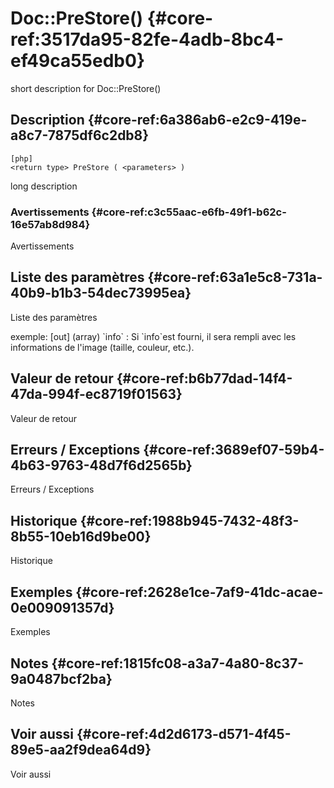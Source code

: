 # Doc::PreStore()  {#core-ref:3517da95-82fe-4adb-8bc4-ef49ca55edb0}

<div class="short-description">
<span class="fixme template">short description for Doc::PreStore()</span>
</div>
<!--
<div class="applicability">
Obsolète depuis #.#.#
</div>
-->

## Description  {#core-ref:6a386ab6-e2c9-419e-a8c7-7875df6c2db8}

    [php]
    <return type> PreStore ( <parameters> )

<span class="fixme template">long description</span>

### Avertissements  {#core-ref:c3c55aac-e6fb-49f1-b62c-16e57ab8d984}

<span class="fixme template">Avertissements</span>

## Liste des paramètres  {#core-ref:63a1e5c8-731a-40b9-b1b3-54dec73995ea}

<span class="fixme template">Liste des paramètres</span>

<div class="fixme template">
exemple:  
[out] (array) `info`
:   Si `info`est fourni, il sera rempli avec les informations de l'image (taille, couleur, etc.).
</div>

## Valeur de retour  {#core-ref:b6b77dad-14f4-47da-994f-ec8719f01563}

<span class="fixme template">Valeur de retour</span>

## Erreurs / Exceptions  {#core-ref:3689ef07-59b4-4b63-9763-48d7f6d2565b}

<span class="fixme template">Erreurs / Exceptions</span>

## Historique  {#core-ref:1988b945-7432-48f3-8b55-10eb16d9be00}

<span class="fixme template">Historique</span>

## Exemples  {#core-ref:2628e1ce-7af9-41dc-acae-0e009091357d}

<span class="fixme template">Exemples</span>

## Notes  {#core-ref:1815fc08-a3a7-4a80-8c37-9a0487bcf2ba}

<span class="fixme template">Notes</span>

## Voir aussi  {#core-ref:4d2d6173-d571-4f45-89e5-aa2f9dea64d9}

<span class="fixme template">Voir aussi</span>

